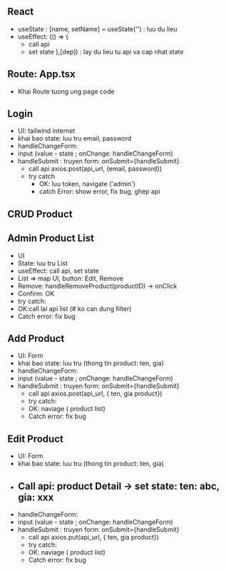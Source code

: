 ## React
- useState<type> : [name, setName] = useState('') : luu du lieu
- useEffect: (() => {
    - call api
    - set state
},[dep])  : lay du lieu tu api va cap nhat state

## Route: App.tsx
- Khai Route tuong ung page code

## Login
- UI: tailwind internet
- khai bao state: luu tru email, password
- handleChangeForm: 
- input (value - state ; onChange: handleChangeForm)
- handleSubmit : truyen form: onSubmit={handleSubmit}
    - call api axios.post(api_url, {email, password})
    - try catch 
        - OK: luu token, navigate ('admin')
        - catch Error: show error, fix bug, ghep api

## CRUD Product
## Admin Product List
- UI
- State: luu tru List
- useEffect: call api, set state
- List => map UI, button: Edit, Remove
- Remove: handleRemoveProduct(productID) -> onClick
- Confirm: OK
- try catch: 
- OK:call lai api list (# ko can dung filter)
- Catch error: fix bug

## Add Product
- UI: Form
- khai bao state: luu tru (thong tin product: ten, gia)
- handleChangeForm: 
- input (value - state ; onChange: handleChangeForm)
- handleSubmit : truyen form: onSubmit={handleSubmit}
    - call api axios.post(api_url, { ten, gia product})
    - try catch: 
    - OK: naviage ( product list)
    - Catch error: fix bug

## Edit Product
- UI: Form
- khai bao state: luu tru (thong tin product: ten, gia)
- ## Call api: product Detail -> set state: ten: abc, gia: xxx
- handleChangeForm: 
- input (value - state ; onChange: handleChangeForm)
- handleSubmit : truyen form: onSubmit={handleSubmit}
    - call api axios.put(api_url, { ten, gia product})
    - try catch: 
    - OK: naviage ( product list)
    - Catch error: fix bug